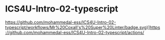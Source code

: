 # ICS4U-Intro-02-typescript

https://github.com/mohammedal-ess/ICS4U-Intro-02-typescript/workflows/Mr%20Coxall's%20Super%20Linter/badge.svg)]https://github.com/mohammedal-ess/ICS4U-Intro-02-typescript/actions/
